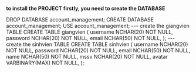 **to install the PROJECT
firstly, you need to create the DATABASE**

DROP DATABASE account_management;
CREATE DATABASE account_management;
USE account_management;
--- create the giangvien TABLE
CREATE TABLE giangvien (
    username NCHAR(20) NOT NULL,
    password NCHAR(20) NOT NULL,
    email NCHAR(50) NOT NULL,
);
--- create the sinhvien TABLE
CREATE TABLE sinhvien (
    	username NCHAR(20) NOT NULL,
    	password NCHAR(20) NOT NULL,
    	email NCHAR(50) NOT NULL,
	name NCHAR(50) NOT NULL,
	mssv NCHAR(20) NOT NULL,
	avatar VARBINARY(MAX) NOT NULL,
);
